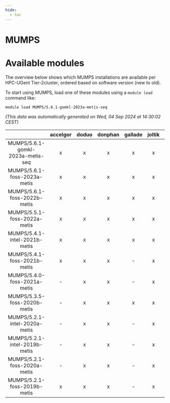 ```yaml
---
hide:
  - toc
---
```


MUMPS
=====

# Available modules


The overview below shows which MUMPS installations are available per HPC-UGent Tier-2cluster, ordered based on software version (new to old).

To start using MUMPS, load one of these modules using a `module load` command like:

```shell
module load MUMPS/5.6.1-gomkl-2023a-metis-seq
```

*(This data was automatically generated on Wed, 04 Sep 2024 at 14:30:02 CEST)*  

| |accelgor|doduo|donphan|gallade|joltik|shinx|skitty|
| :---: | :---: | :---: | :---: | :---: | :---: | :---: | :---: |
|MUMPS/5.6.1-gomkl-2023a-metis-seq|x|x|x|x|x|x|x|
|MUMPS/5.6.1-foss-2023a-metis|x|x|x|x|x|x|x|
|MUMPS/5.6.1-foss-2022b-metis|x|x|x|x|x|-|x|
|MUMPS/5.5.1-foss-2022a-metis|x|x|x|x|x|-|x|
|MUMPS/5.4.1-intel-2021b-metis|x|x|x|x|x|-|x|
|MUMPS/5.4.1-foss-2021b-metis|x|x|x|-|x|-|x|
|MUMPS/5.4.0-foss-2021a-metis|-|x|x|-|x|-|x|
|MUMPS/5.3.5-foss-2020b-metis|-|x|x|x|x|-|x|
|MUMPS/5.2.1-intel-2020a-metis|-|x|x|-|x|-|x|
|MUMPS/5.2.1-intel-2019b-metis|-|x|x|-|x|-|x|
|MUMPS/5.2.1-foss-2020a-metis|-|x|x|-|x|-|x|
|MUMPS/5.2.1-foss-2019b-metis|x|x|x|-|x|-|x|
